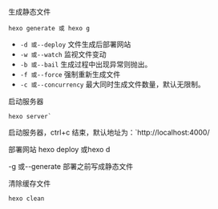 生成静态文件

```
hexo generate 或 hexo g
```

- `-d 或--deploy` 文件生成后部署网站
- `-w 或--watch` 监视文件变动
- `-b 或--bail` 生成过程中出现异常则抛出。
- `-f 或--force` 强制重新生成文件
- `-c 或--concurrency` 最大同时生成文件数量，默认无限制。



启动服务器

```
hexo server` 
```

启动服务器，ctrl+c 结束，默认地址为：`http://localhost:4000/

部署网站
hexo deploy 或hexo d

-g 或--generate 部署之前写成静态文件





清除缓存文件

```
hexo clean
```











